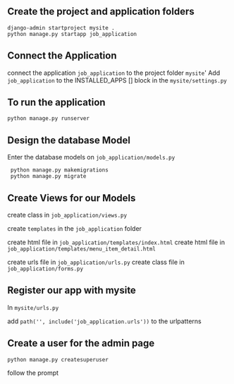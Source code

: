 ## Create the project and application folders
```
django-admin startproject mysite .
python manage.py startapp job_application
```
## Connect the Application 

connect the application `job_application` to the project folder `mysite`'
Add `job_application` to the  INSTALLED_APPS [] block in the `mysite/settings.py`
 
## To run the application

```commandline
python manage.py runserver
```
## Design the database Model

Enter the database models on `job_application/models.py`

```commandline
 python manage.py makemigrations
 python manage.py migrate
```

## Create Views for our Models

create class in `job_application/views.py`

create `templates` in the `job_application` folder

create html file in `job_application/templates/index.html`
create html file in `job_application/templates/menu_item_detail.html`


create urls file in `job_application/urls.py`
create class file in `job_application/forms.py`

## Register our app with mysite 

In `mysite/urls.py`

add `path('', include('job_application.urls'))` to the urlpatterns

## Create a user for the admin page
```commandline
python manage.py createsuperuser
```
follow the prompt 